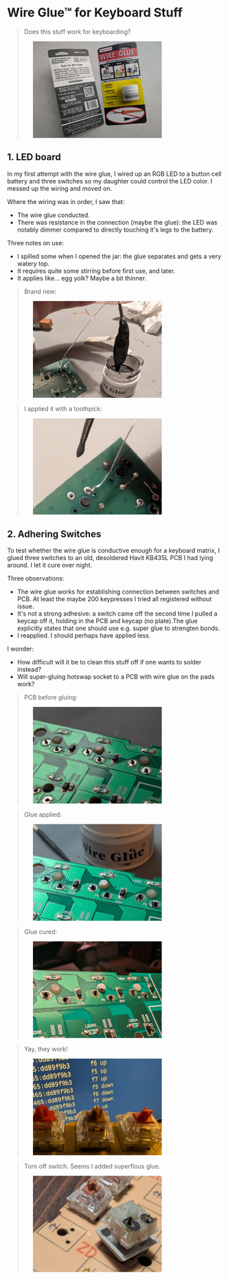 # Wire Glue™ for Keyboard Stuff
> Does this stuff work for keyboarding?
>
> <img src="images/wireglue.jpg" style="width: 300px; margin-left: 20px">

## 1. LED board
In my first attempt with the wire glue, I wired up an RGB LED to a button cell battery and three switches so my daughter could control the LED color. I messed up the wiring and moved on.

Where the wiring was in order, I saw that:
- The wire glue conducted.
- There was resistance in the connection (maybe the glue): the LED was notably dimmer compared to directly touching it's legs to the battery.

 Three notes on use:
- I spilled some when I opened the jar: the glue separates and gets a very watery top.
- It requires quite some stirring before first use, and later.
- It applies like... egg yolk? Maybe a bit thinner.

> Brand new:
>
> <img src="images/wireglue_blob.jpg" style="width: 300px; margin-left: 20px">

> I applied it with a toothpick:
>
> <img src="images/wireglue_droplet.jpg" style="width: 300px; margin-left: 20px">

## 2. Adhering Switches
To test whether the wire glue is conductive enough for a keyboard matrix, I glued three switches to an old, desoldered Havit KB435L PCB I had lying around. I let it cure over night.

Three observations:
- The wire glue works for establishing connection between switches and PCB. At least the maybe 200 keypresses I tried all registered without issue.
- It's not a strong adhesive: a switch came off the second time I pulled a keycap off it, holding in the PCB and keycap (no plate).The glue explicitly states that one should use e.g. super glue to strengten bonds.
- I reapplied. I should perhaps have applied less.

I wonder:
- How difficult will it be to clean this stuff off if one wants to solder instead?
- Will super-gluing hotswap socket to a PCB with wire glue on the pads work?

> PCB before gluing:
>
> <img src="images/switches_clean.jpg" style="width: 300px; margin-left: 20px">

> Glue applied:
>
> <img src="images/switches_glue_wet.jpg" style="width: 300px; margin-left: 20px">

> Glue cured:
>
> <img src="images/switches_glue_wilted.jpg" style="width: 300px; margin-left: 20px">

> Yay, they work!
>
> <img src="images/switches_operational.jpg" style="width: 300px;  margin-left: 20px">

> Torn off switch. Seems I added superflous glue.
>
> <img src="images/switches_torn.jpg" style="width: 300px; margin-left: 20px">
